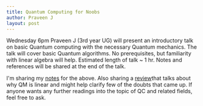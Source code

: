 ```yaml
---
title: Quantum Computing for Noobs
author: Praveen J
layout: post 
---
```



<!--more-->

Wednesday 
6pm 
Praveen J (3rd year UG) will present an introductory talk on basic Quantum computing with the necessary Quantum mechanics. The talk will cover basic Quantum algorithms. No prerequisites, but familiarity with linear algebra will help. Estimated length of talk ~ 1 hr. Notes and references will be shared at the end of the talk.

I'm sharing my [notes](https://indianinstituteofscience.sharepoint.com/:b:/s/ASCENDTalks/EYnBdP1CC-JPpPLjwBznso4BTG4bB-StMP8TcyduSDPhKA?e=pwxYBL) for the above. Also sharing a [review](https://indianinstituteofscience.sharepoint.com/:b:/s/ASCENDTalks/EeMq6Z55-HdLri1K_ZQgrmgB-gtj1crh7gRWXRvde-IjXw?e=P8CKv5)that talks about why QM is linear and might help clarify few of the doubts that came up. If anyone wants any further readings into the topic of QC and related fields, feel free to ask.